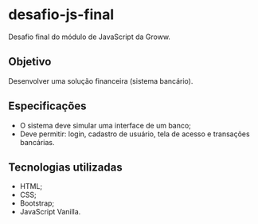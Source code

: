 # desafio-js-final
Desafio final do módulo de JavaScript da Groww.

## Objetivo
Desenvolver uma solução financeira (sistema bancário).

## Especificações
- O sistema deve simular uma interface de um banco;
- Deve permitir: login, cadastro de usuário, tela de acesso e transações bancárias.

## Tecnologias utilizadas
- HTML;
- CSS;
- Bootstrap;
- JavaScript Vanilla.